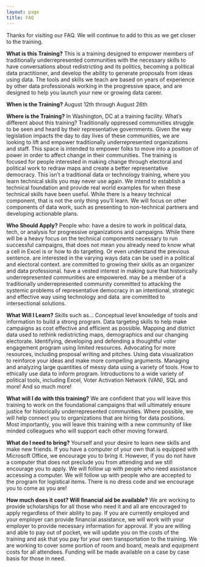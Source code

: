 ```yaml
---
layout: page
title: FAQ 
---
```

Thanks for visiting our FAQ. We will continue to add to this as we get closer to the training. 

**What is this Training?**
This is a training designed to empower members of traditionally underrepresented communities with the necessary skills to have conversations about redistricting and its politics, becoming a political data practitioner, and develop the ability to generate proposals from ideas using data. The tools and skills we teach are based on years of experience by other data professionals working in the progressive space, and are designed to help you launch your new or growing data career.

**When is the Training?**
 August 12th through August 26th
 
**Where is the Training?**
In Washington, DC at a training facility.
What’s different about this training?
Traditionally oppressed communities struggle to be seen and heard by their representative governments. Given the way legislation impacts the day to day lives of these communities, we are looking to lift and empower traditionally underrepresented organizations and staff. This space is intended to empower folks to move into a position of power in order to affect change in their communities.
The training is focused for people interested in making change through electoral and political work to redraw maps and create a better representative democracy. 
This isn’t a traditional data or technology training, where you learn technical skills you may never use again. We intend to establish a technical foundation and provide real world examples for when these technical skills have been useful.
While there is a heavy technical component, that is not the only thing you’ll learn. We will focus on other components of data work, such as presenting to non-technical partners and developing actionable plans.
 
**Who Should Apply?**
People who:
have a desire to work in political data, tech, or analysis for progressive organizations and campaigns. While there will be a heavy focus on the technical components necessary to run successful campaigns, that does not mean you already need to know what a cell in Excel is or how to do targeting. Or even understand the previous sentence.
are interested in the varying ways data can be used in a political and electoral context. 
are committed to growing their skills as an organizer and data professional.
have a vested interest in making sure that historically underrepresented communities are empowered.
may be a member of a traditionally underrepresented community committed to attacking the systemic problems of representative democracy in an intentional, strategic and effective way using technology and data.
are committed to intersectional solutions. 
 
 
**What Will I Learn?**
Skills such as...
Conceptual level knowledge of tools and information to build a strong program.
Data targeting skills to help make campaigns as cost effective and efficient as possible.
Mapping and district data used to rethink redistricting maps, demographics and our changing electorate.
Identifying, developing and defending a thoughtful voter engagement program using limited resources.
Advocating for more resources, including proposal writing and pitches.
Using data visualization to reinforce your ideas and make more compelling arguments.
Managing and analyzing large quantities of messy data using a variety of tools.
How to ethically use data to inform program.
Introductions to a wide variety of political tools, including Excel, Voter Activation Network (VAN), SQL and more!
And so much more!
 
**What will I do with this training?**
We are confident that you will leave this training to work on the foundational campaigns that will ultimately ensure justice for historically underrepresented communities. Where possible, we will help connect you to organizations that are hiring for data positions.
Most importantly, you will leave this training with a new community of like minded colleagues who will support each other moving forward. 
 
**What do I need to bring?**
Yourself and your desire to learn new skills and make new friends.
If you have a computer of your own that is equipped with Microsoft Office, we encourage you to bring it. However, if you do not have a computer that does not preclude you from attending and we still encourage you to apply. We will follow up with people who need assistance accessing a computer.
We will follow up with people who are accepted to the program for logistical items. There is no dress code and we encourage you to come as you are! 
 
**How much does it cost? Will financial aid be available?**
We are working to provide scholarships for all those who need it and all are encouraged to apply regardless of their ability to pay.
If you are currently employed and your employer can provide financial assistance, we will work with your employer to provide necessary information for approval.
If you are willing and able to pay out of pocket, we will update you on the costs of the training and ask that you pay for your own transportation to the training.
We are working to cover some portion of room and board, meals and equipment costs for all attendees. Funding will be made available on a case by case basis for those in need.
